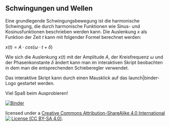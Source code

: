 ## Schwingungen und Wellen

Eine grundlegende Schwingungsbewegung ist die harmonische Schwingung, die durch harmonische Funktionen wie Sinus- und Kosinusfunktionen beschrieben werden kann. Die Auslenkung $x$ als Funktion der Zeit $t$ kann mit folgender Formel berechnet werden:

$x(t)=A\cdot cos(\omega \cdot t + \delta)$

Wie sich die Auslenkung $x(t)$ mit der Amplitude $A$, der Kreisfrequenz $\omega$ und der Phasenkonstante $\delta$ ändert kann man im interaktiven Skript beobachten in dem man die entsprechenden Schieberegler verwendet.

Das interaktive Skript kann durch einen Mausklick auf das launch|binder-Logo gestartet werden. 

Viel Spaß beim Ausprobieren!


[![Binder](https://mybinder.org/badge_logo.svg)](https://mybinder.org/v2/gh/peterakersten/school/master)

licensed under a [Creative Commons Attribution-ShareAlike 4.0 International License (CC BY-SA 4.0)](https://creativecommons.org/licenses/by-sa/4.0/). 
<img align="left" src="https://licensebuttons.net/l/by-sa/3.0/88x31.png">
